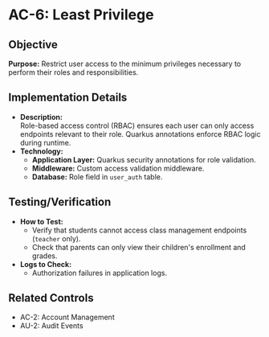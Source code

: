 # AC-6: Least Privilege

## Objective
**Purpose:** Restrict user access to the minimum privileges necessary to perform their roles and responsibilities.

## Implementation Details
- **Description:**  
  Role-based access control (RBAC) ensures each user can only access endpoints relevant to their role. Quarkus annotations enforce RBAC logic during runtime.  
- **Technology:**  
  - **Application Layer:** Quarkus security annotations for role validation.  
  - **Middleware:** Custom access validation middleware.  
  - **Database:** Role field in `user_auth` table.

## Testing/Verification
- **How to Test:**  
  - Verify that students cannot access class management endpoints (`teacher` only).  
  - Check that parents can only view their children's enrollment and grades.  
- **Logs to Check:**  
  - Authorization failures in application logs.

## Related Controls
- AC-2: Account Management  
- AU-2: Audit Events
